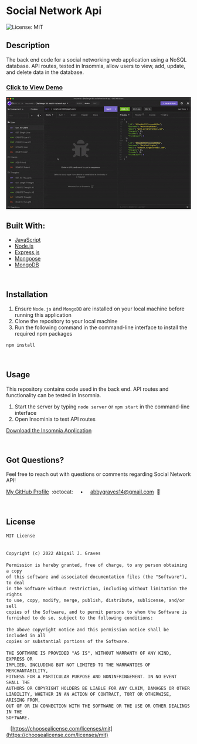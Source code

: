 # Social Network Api

![License: MIT](https://img.shields.io/badge/License-MIT-A849FF.svg)

## **Description**
The back end code for a social networking web application using a NoSQL database. API routes, tested in Insomnia, allow users to view, add, update, and delete data in the database.

### [Click to View Demo](https://youtu.be/d_lTsLbGTwE)

<img src="./assets/social-network-api.gif"/>

<br/>

## **Built With:**
  + [JavaScript](https://developer.mozilla.org/en-US/docs/Web/JavaScript)
  + [Node.js](https://nodejs.org/en/)
  + [Express.js](https://expressjs.com/)
  + [Mongoose](https://mongoosejs.com/)
  + [MongoDB](https://www.mongodb.com/)


<br/>

## **Installation** 
1. Ensure `Node.js` and `MongoDB` are installed on your local machine before running this application
1. Clone the repository to your local machine
3. Run the following command in the command-line interface to install the required npm packages
```md
npm install
```

<br/>

## **Usage** 
This repository contains code used in the back end. API routes and functionality can be tested in Insomnia.

1. Start the server by typing `node server` or `npm start` in the command-line interface
2. Open Insominia to test API routes

  [Download the Insomnia Application](https://insomnia.rest/)

<br/>

## **Got Questions?**
Feel free to reach out with questions or comments regarding Social Network API!

[My GitHub Profile](https://github.com/abbygraves)&nbsp; :octocat: &nbsp;&nbsp;&nbsp; • &nbsp;&nbsp;&nbsp; abbygraves14@gmail.com&nbsp; :incoming_envelope:

<br/>

## **License**
```
MIT License


Copyright (c) 2022 Abigail J. Graves

Permission is hereby granted, free of charge, to any person obtaining a copy
of this software and associated documentation files (the "Software"), to deal
in the Software without restriction, including without limitation the rights
to use, copy, modify, merge, publish, distribute, sublicense, and/or sell
copies of the Software, and to permit persons to whom the Software is
furnished to do so, subject to the following conditions:

The above copyright notice and this permission notice shall be included in all
copies or substantial portions of the Software.

THE SOFTWARE IS PROVIDED "AS IS", WITHOUT WARRANTY OF ANY KIND, EXPRESS OR
IMPLIED, INCLUDING BUT NOT LIMITED TO THE WARRANTIES OF MERCHANTABILITY,
FITNESS FOR A PARTICULAR PURPOSE AND NONINFRINGEMENT. IN NO EVENT SHALL THE
AUTHORS OR COPYRIGHT HOLDERS BE LIABLE FOR ANY CLAIM, DAMAGES OR OTHER
LIABILITY, WHETHER IN AN ACTION OF CONTRACT, TORT OR OTHERWISE, ARISING FROM,
OUT OF OR IN CONNECTION WITH THE SOFTWARE OR THE USE OR OTHER DEALINGS IN THE
SOFTWARE.
```

&nbsp;&nbsp; [https://choosealicense.com/licenses/mit](https://choosealicense.com/licenses/mit)